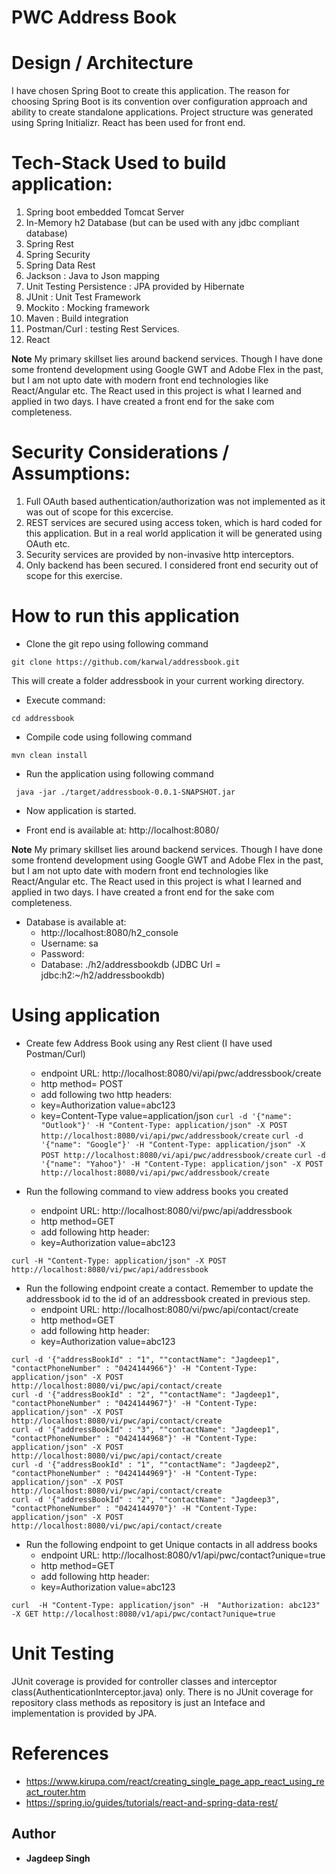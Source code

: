 # PWC Address Book

# Design / Architecture
I have chosen Spring Boot to create this application. The reason for choosing Spring Boot is its convention over configuration approach and ability to create standalone applications. 
Project structure was generated using Spring Initializr. React has been used for front end.

# Tech-Stack Used to build application:

1. Spring boot embedded Tomcat Server
2. In-Memory h2 Database (but can be used with any jdbc compliant database)
3. Spring Rest
4. Spring Security
5. Spring Data Rest
6. Jackson : Java to Json mapping 
7. Unit Testing Persistence : JPA provided by Hibernate 
8. JUnit : Unit Test Framework 
9. Mockito : Mocking framework 
10. Maven : Build integration
11. Postman/Curl : testing Rest Services.
12. React

**Note** My primary skillset lies around backend services. Though I have done some frontend development using Google GWT and Adobe Flex in the past, but I am not upto date with modern front end technologies like React/Angular etc. The React used in this project is what I learned and applied in two days. I have created a front end for the sake com completeness.

# Security Considerations / Assumptions:
1. Full OAuth based authentication/authorization was not implemented as it was out of scope for this excercise.	
2. REST services are secured using access token, which is hard coded for this application. But in a real world application it will be generated using OAuth etc.
3. Security services are provided by non-invasive http interceptors.
4. Only backend has been secured. I considered front end security out of scope for this exercise.

# How to run this application
* Clone the git repo using following command

```git clone https://github.com/karwal/addressbook.git```

This will create a folder addressbook in your current working directory.
* Execute command:

``` cd addressbook ```
* Compile code using following command

``` mvn clean install ```
* Run the application using following command

``` java -jar ./target/addressbook-0.0.1-SNAPSHOT.jar```
* Now application is started.

* Front end is available at: http://localhost:8080/

**Note** My primary skillset lies around backend services. Though I have done some frontend development using Google GWT and Adobe Flex in the past, but I am not upto date with modern front end technologies like React/Angular etc. The React used in this project is what I learned and applied in two days. I have created a front end for the sake com completeness.

- Database is available at:
	- http://localhost:8080/h2_console
	- Username: sa
	- Password: <empty>
	- Database: ./h2/addressbookdb (JDBC Url = jdbc:h2:~/h2/addressbookdb)


# Using application
* Create few Address Book using any Rest client (I have used Postman/Curl)
	* endpoint URL: http://localhost:8080/vi/api/pwc/addressbook/create
	* http method= POST
	* add following two http headers:
	* key=Authorization value=abc123
	* key=Content-Type  value=application/json
```curl -d '{"name": "Outlook"}' -H "Content-Type: application/json" -X POST http://localhost:8080/vi/api/pwc/addressbook/create```
```curl -d '{"name": "Google"}' -H "Content-Type: application/json" -X POST http://localhost:8080/vi/api/pwc/addressbook/create```
```curl -d '{"name": "Yahoo"}' -H "Content-Type: application/json" -X POST http://localhost:8080/vi/api/pwc/addressbook/create```


* Run the following command to view address books you created
	* endpoint URL: http://localhost:8080/vi/pwc/api/addressbook
	* http method=GET
	* add following http header:
 	* key=Authorization value=abc123
	
```curl -H "Content-Type: application/json" -X POST http://localhost:8080/vi/pwc/api/addressbook```


* Run the following endpoint create a contact. Remember to update the addressbook id to the id of an addressbook created in previous step.
	* endpoint URL: http://localhost:8080/vi/pwc/api/contact/create
	* http method=GET
	* add following http header:
 	* key=Authorization value=abc123

```
curl -d '{"addressBookId" : "1", ""contactName": "Jagdeep1", "contactPhoneNumber" : "0424144966"}' -H "Content-Type: application/json" -X POST http://localhost:8080/vi/pwc/api/contact/create
curl -d '{"addressBookId" : "2", ""contactName": "Jagdeep1", "contactPhoneNumber" : "0424144967"}' -H "Content-Type: application/json" -X POST http://localhost:8080/vi/pwc/api/contact/create
curl -d '{"addressBookId" : "3", ""contactName": "Jagdeep1", "contactPhoneNumber" : "0424144968"}' -H "Content-Type: application/json" -X POST http://localhost:8080/vi/pwc/api/contact/create
curl -d '{"addressBookId" : "1", ""contactName": "Jagdeep2", "contactPhoneNumber" : "0424144969"}' -H "Content-Type: application/json" -X POST http://localhost:8080/vi/pwc/api/contact/create
curl -d '{"addressBookId" : "2", ""contactName": "Jagdeep3", "contactPhoneNumber" : "0424144970"}' -H "Content-Type: application/json" -X POST http://localhost:8080/vi/pwc/api/contact/create
```

* Run the following endpoint to get Unique contacts in all address books
	* endpoint URL: http://localhost:8080/v1/api/pwc/contact?unique=true
	* http method=GET
	* add following http header:
 	* key=Authorization value=abc123
	
```
curl  -H "Content-Type: application/json" -H  "Authorization: abc123"   -X GET http://localhost:8080/v1/api/pwc/contact?unique=true
```

# Unit Testing
JUnit coverage is provided for controller classes and interceptor class(AuthenticationInterceptor.java) only. 
There is no JUnit coverage for repository class methods as repository is just an Inteface and implementation is provided by JPA.

# References
* https://www.kirupa.com/react/creating_single_page_app_react_using_react_router.htm
* https://spring.io/guides/tutorials/react-and-spring-data-rest/


## Author
* **Jagdeep Singh**
